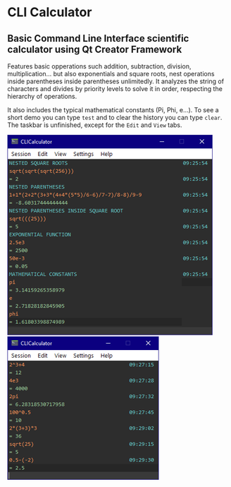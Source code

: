 # CLI Calculator
##  Basic Command Line Interface scientific calculator using Qt Creator Framework

Features basic opperations such addition, subtraction, division, multiplication... but also exponentials and square roots, nest operations inside parentheses inside parentheses unlimitedly. It analyzes the string of characters and divides by priority levels to solve it in order, respecting the hierarchy of operations.

It also includes the typical mathematical constants (Pi, Phi, e...).
To see a short demo you can type ```test``` and to clear the history you can type ```clear```.
The taskbar is unfinished, except for the ```Edit``` and ```View``` tabs.

![screenshot001](./Screenshots/screenshot001.png) ![screenshot002](./Screenshots/screenshot002.png)


